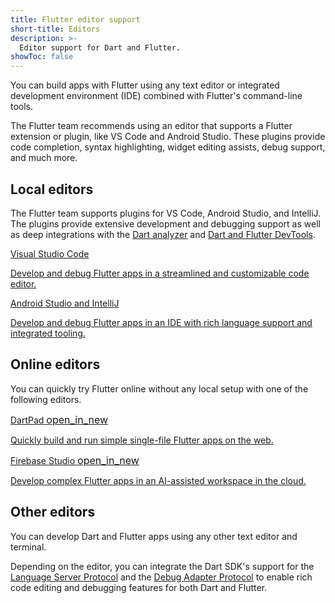 ```yaml
---
title: Flutter editor support
short-title: Editors
description: >-
  Editor support for Dart and Flutter.
showToc: false
---
```


You can build apps with Flutter using any text editor or
integrated development environment (IDE)
combined with Flutter's command-line tools.

The Flutter team recommends using an editor that supports
a Flutter extension or plugin, like VS Code and Android Studio.
These plugins provide code completion, syntax highlighting,
widget editing assists, debug support, and much more.

## Local editors

The Flutter team supports plugins for VS Code, Android Studio, and IntelliJ.
The plugins provide extensive development and debugging support as well as
deep integrations with the [Dart analyzer][] and [Dart and Flutter DevTools][].

<div class="card-grid">
  <a class="card outlined-card" href="/tools/vs-code">
    <div class="card-header">
      <span class="card-title">Visual Studio Code</span>
    </div>
    <div class="card-content">
      <p>Develop and debug Flutter apps in a streamlined and customizable code editor.</p>
    </div>
  </a>
  <a class="card outlined-card" href="/tools/android-studio">
    <div class="card-header">
      <span class="card-title">Android Studio and IntelliJ</span>
    </div>
    <div class="card-content">
      <p>Develop and debug Flutter apps in an IDE with rich language support and integrated tooling.</p>
    </div>
  </a>
</div>

[Dart analyzer]: {{site.dart-site}}/tools/analysis
[Dart and Flutter DevTools]: /tools/devtools

## Online editors

You can quickly try Flutter online without any local setup
with one of the following editors.

<div class="card-grid">
  <a class="card outlined-card" href="{{site.dartpad}}" target="_blank">
    <div class="card-header">
      <span class="card-title">
        <span>DartPad</span>
        <span class="material-symbols" aria-hidden="true" style="font-size: 1rem;">open_in_new</span>
      </span>
    </div>
    <div class="card-content">
      <p>Quickly build and run simple single-file Flutter apps on the web.</p>
    </div>
  </a>
  <a class="card outlined-card" href="https://firebase.studio" target="_blank">
    <div class="card-header">
      <span class="card-title">
        <span>Firebase Studio</span>
        <span class="material-symbols" aria-hidden="true" style="font-size: 1rem;">open_in_new</span>
      </span>
    </div>
    <div class="card-content">
      <p>Develop complex Flutter apps in an AI-assisted workspace in the cloud.</p>
    </div>
  </a>
</div>

## Other editors

You can develop Dart and Flutter apps using any other text editor and terminal.

Depending on the editor, you can integrate the Dart SDK's support for the
[Language Server Protocol][lsp] and the [Debug Adapter Protocol][dap] to
enable rich code editing and debugging features for both Dart and Flutter.

[lsp]: https://github.com/dart-lang/sdk/tree/main/pkg/analysis_server/tool/lsp_spec/README.md
[dap]: https://github.com/dart-lang/sdk/blob/main/third_party/pkg/dap/tool/README.md
